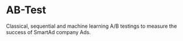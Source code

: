 # AB-Test
Classical, sequential and machine learning A/B testings to measure the success of SmartAd company Ads.
